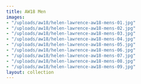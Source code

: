 ```yaml
---
title: AW18 Men
images:
- "/uploads/aw18/helen-lawrence-aw18-mens-01.jpg"
- "/uploads/aw18/helen-lawrence-aw18-mens-02.jpg"
- "/uploads/aw18/helen-lawrence-aw18-mens-03.jpg"
- "/uploads/aw18/helen-lawrence-aw18-mens-04.jpg"
- "/uploads/aw18/helen-lawrence-aw18-mens-05.jpg"
- "/uploads/aw18/helen-lawrence-aw18-mens-06.jpg"
- "/uploads/aw18/helen-lawrence-aw18-mens-07.jpg"
- "/uploads/aw18/helen-lawrence-aw18-mens-08.jpg"
- "/uploads/aw18/helen-lawrence-aw18-mens-09.jpg"
layout: collection
---
```


